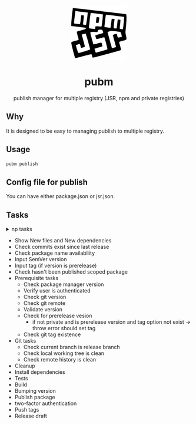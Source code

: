 <p align="center">
<img src="https://github.com/syi0808/pubm/blob/main/docs/logo.svg" height="150">
</p>

<h1 align="center">
pubm
</h1>

<p align="center">
publish manager for multiple registry (JSR, npm and private registries)
<p>

## Why

It is designed to be easy to managing publish to multiple registry.

## Usage

```bash
pubm publish
```

## Config file for publish

You can have either package.json or jsr.json.


## Tasks

<details>
  <summary>
    np tasks
  </summary>

  - Show New files and New dependencies
  - Check commits exist since last release
  - Check package name availabliity
  - Input SemVer version
  - Input tag (if version is prerelease)
  - Check hasn't been published scoped package
  - Prerequisite tasks
    - Ping npm registry
    - Check package manager version
    - Verify user is authenticated
    - Check git version
    - Check git remote
    - Validate version
    - Check for prerelease vesion
      - if not private and is prerelease version and tag option not exist -> throw error should set tag
    - Check git tag existence
  - Git tasks
    - Check current branch is release branch
    - Check local working tree is clean
    - Check remote history is clean
  - Cleanup
  - Install dependencies
  - Tests
  - Bumping version
  - Publish package
  - two-factor authentication
  - Push tags
  - Release draft

</details>

- Show New files and New dependencies
- Check commits exist since last release
- Check package name availabliity
- Input SemVer version
- Input tag (if version is prerelease)
- Check hasn't been published scoped package
- Prerequisite tasks
  - Check package manager version
  - Verify user is authenticated
  - Check git version
  - Check git remote
  - Validate version
  - Check for prerelease vesion
    - if not private and is prerelease version and tag option not exist -> throw error should set tag
  - Check git tag existence
- Git tasks
  - Check current branch is release branch
  - Check local working tree is clean
  - Check remote history is clean
- Cleanup
- Install dependencies
- Tests
- Build
- Bumping version
- Publish package
- two-factor authentication
- Push tags
- Release draft
